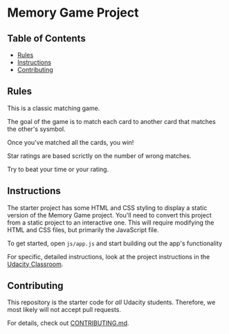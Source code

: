 # Memory Game Project

## Table of Contents

* [Rules](#rules)
* [Instructions](#instructions)
* [Contributing](#contributing)

## Rules

This is a classic matching game.

The goal of the game is to match each card to another card that matches the other's sysmbol.

Once you've matched all the cards, you win!

Star ratings are based scrictly on the number of wrong matches.

Try to beat your time or your rating.

## Instructions

The starter project has some HTML and CSS styling to display a static version of the Memory Game project. You'll need to convert this project from a static project to an interactive one. This will require modifying the HTML and CSS files, but primarily the JavaScript file.

To get started, open `js/app.js` and start building out the app's functionality

For specific, detailed instructions, look at the project instructions in the [Udacity Classroom](https://classroom.udacity.com/me).

## Contributing

This repository is the starter code for _all_ Udacity students. Therefore, we most likely will not accept pull requests.

For details, check out [CONTRIBUTING.md](CONTRIBUTING.md).
